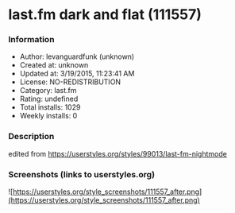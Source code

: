 # last.fm dark and flat (111557)

### Information
- Author: levanguardfunk (unknown)
- Created at: unknown
- Updated at: 3/19/2015, 11:23:41 AM
- License: NO-REDISTRIBUTION
- Category: last.fm
- Rating: undefined
- Total installs: 1029
- Weekly installs: 0


### Description
edited from https://userstyles.org/styles/99013/last-fm-nightmode


### Screenshots (links to userstyles.org)
![https://userstyles.org/style_screenshots/111557_after.png](https://userstyles.org/style_screenshots/111557_after.png)


